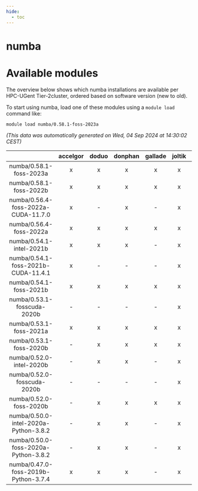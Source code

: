 ```yaml
---
hide:
  - toc
---
```


numba
=====

# Available modules


The overview below shows which numba installations are available per HPC-UGent Tier-2cluster, ordered based on software version (new to old).

To start using numba, load one of these modules using a `module load` command like:

```shell
module load numba/0.58.1-foss-2023a
```

*(This data was automatically generated on Wed, 04 Sep 2024 at 14:30:02 CEST)*  

| |accelgor|doduo|donphan|gallade|joltik|shinx|skitty|
| :---: | :---: | :---: | :---: | :---: | :---: | :---: | :---: |
|numba/0.58.1-foss-2023a|x|x|x|x|x|x|x|
|numba/0.58.1-foss-2022b|x|x|x|x|x|-|x|
|numba/0.56.4-foss-2022a-CUDA-11.7.0|x|-|x|-|x|-|-|
|numba/0.56.4-foss-2022a|x|x|x|x|x|-|x|
|numba/0.54.1-intel-2021b|x|x|x|-|x|-|x|
|numba/0.54.1-foss-2021b-CUDA-11.4.1|x|-|-|-|x|-|-|
|numba/0.54.1-foss-2021b|x|x|x|x|x|-|x|
|numba/0.53.1-fosscuda-2020b|-|-|-|-|x|-|-|
|numba/0.53.1-foss-2021a|x|x|x|x|x|-|x|
|numba/0.53.1-foss-2020b|-|x|x|x|x|-|x|
|numba/0.52.0-intel-2020b|-|x|x|-|x|-|x|
|numba/0.52.0-fosscuda-2020b|-|-|-|-|x|-|-|
|numba/0.52.0-foss-2020b|-|x|x|x|x|-|x|
|numba/0.50.0-intel-2020a-Python-3.8.2|-|x|x|-|x|-|x|
|numba/0.50.0-foss-2020a-Python-3.8.2|-|x|x|-|x|-|x|
|numba/0.47.0-foss-2019b-Python-3.7.4|x|x|x|-|x|-|x|
